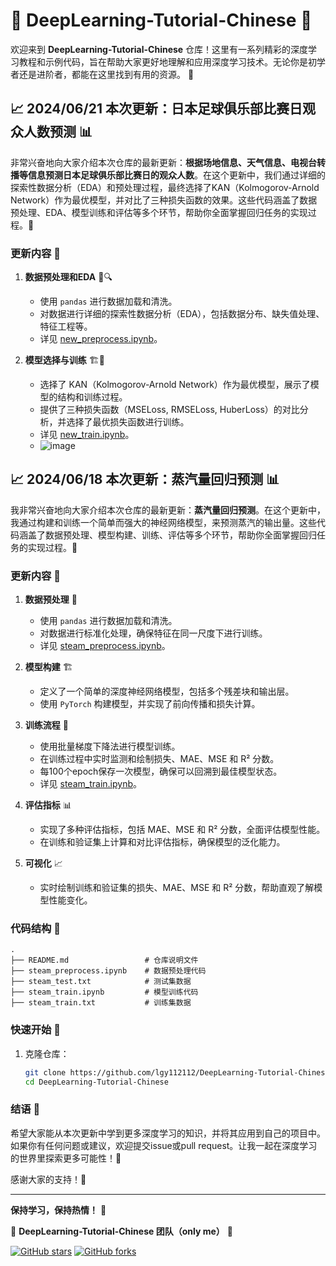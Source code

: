 # 🚀 DeepLearning-Tutorial-Chinese 🎉

欢迎来到 **DeepLearning-Tutorial-Chinese** 仓库！这里有一系列精彩的深度学习教程和示例代码，旨在帮助大家更好地理解和应用深度学习技术。无论你是初学者还是进阶者，都能在这里找到有用的资源。 🌟

## 📈 2024/06/21 本次更新：日本足球俱乐部比赛日观众人数预测 📊

非常兴奋地向大家介绍本次仓库的最新更新：**根据场地信息、天气信息、电视台转播等信息预测日本足球俱乐部比赛日的观众人数**。在这个更新中，我们通过详细的探索性数据分析（EDA）和预处理过程，最终选择了KAN（Kolmogorov-Arnold Network）作为最优模型，并对比了三种损失函数的效果。这些代码涵盖了数据预处理、EDA、模型训练和评估等多个环节，帮助你全面掌握回归任务的实现过程。🤖

### 更新内容 🌟

1. **数据预处理和EDA** 🧹🔍
   - 使用 `pandas` 进行数据加载和清洗。
   - 对数据进行详细的探索性数据分析（EDA），包括数据分布、缺失值处理、特征工程等。
   - 详见 [new_preprocess.ipynb](https://github.com/lgy112112/DeepLearning-Tutorial-Chinese/blob/main/attendance_regression_detailedEDA_train/new_preprocess.ipynb)。

2. **模型选择与训练** 🏗️🚀
   - 选择了 KAN（Kolmogorov-Arnold Network）作为最优模型，展示了模型的结构和训练过程。
   - 提供了三种损失函数（MSELoss, RMSELoss, HuberLoss）的对比分析，并选择了最优损失函数进行训练。
   - 详见 [new_train.ipynb](https://github.com/lgy112112/DeepLearning-Tutorial-Chinese/blob/main/attendance_regression_detailedEDA_train/new_train.ipynb)。
   - ![image](https://github.com/lgy112112/DeepLearning-Tutorial-Chinese/assets/144128974/78231046-ab71-4f3b-a0cc-14f8d6bf8cf4)



## 📈 2024/06/18 本次更新：蒸汽量回归预测 📊

我非常兴奋地向大家介绍本次仓库的最新更新：**蒸汽量回归预测**。在这个更新中，我通过构建和训练一个简单而强大的神经网络模型，来预测蒸汽的输出量。这些代码涵盖了数据预处理、模型构建、训练、评估等多个环节，帮助你全面掌握回归任务的实现过程。🤖

### 更新内容 🌟

1. **数据预处理** 🧹
   - 使用 `pandas` 进行数据加载和清洗。
   - 对数据进行标准化处理，确保特征在同一尺度下进行训练。
   - 详见 [steam_preprocess.ipynb](https://github.com/lgy112112/DeepLearning-Tutorial-Chinese/blob/main/steam_preprocess.ipynb)。

2. **模型构建** 🏗️
   - 定义了一个简单的深度神经网络模型，包括多个残差块和输出层。
   - 使用 `PyTorch` 构建模型，并实现了前向传播和损失计算。

3. **训练流程** 🚀
   - 使用批量梯度下降法进行模型训练。
   - 在训练过程中实时监测和绘制损失、MAE、MSE 和 R² 分数。
   - 每100个epoch保存一次模型，确保可以回溯到最佳模型状态。
   - 详见 [steam_train.ipynb](https://github.com/lgy112112/DeepLearning-Tutorial-Chinese/blob/main/steam_train.ipynb)。

4. **评估指标** 📊
   - 实现了多种评估指标，包括 MAE、MSE 和 R² 分数，全面评估模型性能。
   - 在训练和验证集上计算和对比评估指标，确保模型的泛化能力。

5. **可视化** 📈
   - 实时绘制训练和验证集的损失、MAE、MSE 和 R² 分数，帮助直观了解模型性能变化。

### 代码结构 📂

```plaintext
.
├── README.md                 # 仓库说明文件
├── steam_preprocess.ipynb    # 数据预处理代码
├── steam_test.txt            # 测试集数据
├── steam_train.ipynb         # 模型训练代码
├── steam_train.txt           # 训练集数据
```

### 快速开始 🚀

1. 克隆仓库：
   ```bash
   git clone https://github.com/lgy112112/DeepLearning-Tutorial-Chinese.git
   cd DeepLearning-Tutorial-Chinese
   ```
   
### 结语 🌟

希望大家能从本次更新中学到更多深度学习的知识，并将其应用到自己的项目中。如果你有任何问题或建议，欢迎提交issue或pull request。让我一起在深度学习的世界里探索更多可能性！🚀

感谢大家的支持！🎉

---
**保持学习，保持热情！** 💪

🎉 **DeepLearning-Tutorial-Chinese 团队（only me）** 🎉

[![GitHub stars](https://img.shields.io/github/stars/lgy112112/DeepLearning-Tutorial-Chinese?style=social)](https://github.com/lgy112112/DeepLearning-Tutorial-Chinese)
[![GitHub forks](https://img.shields.io/github/forks/lgy112112/DeepLearning-Tutorial-Chinese?style=social)](https://github.com/lgy112112/DeepLearning-Tutorial-Chinese)
